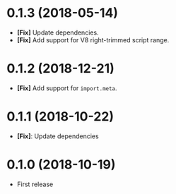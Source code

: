 # 0.1.3 (2018-05-14)

- **[Fix]** Update dependencies.
- **[Fix]** Add support for V8 right-trimmed script range.

# 0.1.2 (2018-12-21)

- **[Fix]** Add support for `import.meta`.

# 0.1.1 (2018-10-22)

- **[Fix]**: Update dependencies

# 0.1.0 (2018-10-19)

- First release
